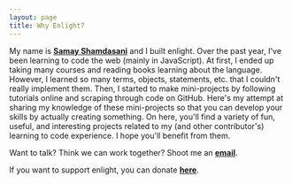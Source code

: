 ```yaml
---
layout: page
title: Why Enlight?
---
```


My name is **[Samay Shamdasani](https://shamdasani.org)** and I built enlight. Over the past year, I've been learning to code the web (mainly in JavaScript). At first, I ended up taking many courses and reading books learning about the language. However, I learned so many terms, objects, statements, etc. that I couldn't really implement them. Then, I started to make mini-projects by following tutorials online and scraping through code on GitHub. Here's my attempt at sharing my knowledge of these mini-projects so that you can develop your skills by actually creating something. On here, you'll find a variety of fun, useful, and interesting projects related to my (and other contributor's) learning to code experience. I hope you'll benefit from them.

Want to talk? Think we can work together? Shoot me an **[email](mailto:hi@shamdasani.org)**. 

If you want to support enlight, you can donate **[here](https://www.paypal.me/shamdasani)**.